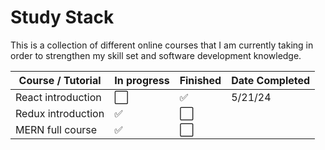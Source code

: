 # Study Stack
This is a collection of different online courses that I am currently taking in order to strengthen my skill set and software development knowledge.

| Course / Tutorial     | In progress | Finished | Date Completed | 
|-----------------------|-------------|----------|----------------|
| React introduction    |⬜           | ✅      |  5/21/24       |
| Redux introduction    |✅           | ⬜      |                |      
| MERN full course      |✅           | ⬜      |                |  

